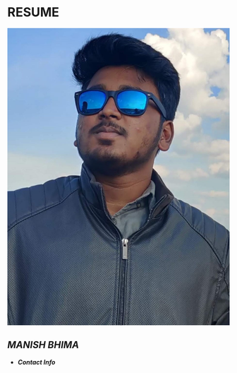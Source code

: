 # RESUME
![](1.jpeg)
                                                                                                                           
   
## *MANISH BHIMA*

- ***Contact Info***
